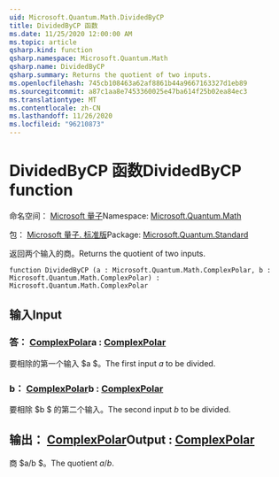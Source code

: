 ```yaml
---
uid: Microsoft.Quantum.Math.DividedByCP
title: DividedByCP 函数
ms.date: 11/25/2020 12:00:00 AM
ms.topic: article
qsharp.kind: function
qsharp.namespace: Microsoft.Quantum.Math
qsharp.name: DividedByCP
qsharp.summary: Returns the quotient of two inputs.
ms.openlocfilehash: 745cb108463a62af8861b44a9667163327d1eb89
ms.sourcegitcommit: a87c1aa8e7453360025e47ba614f25b02ea84ec3
ms.translationtype: MT
ms.contentlocale: zh-CN
ms.lasthandoff: 11/26/2020
ms.locfileid: "96210873"
---
```

# <a name="dividedbycp-function"></a><span data-ttu-id="df642-102">DividedByCP 函数</span><span class="sxs-lookup"><span data-stu-id="df642-102">DividedByCP function</span></span>

<span data-ttu-id="df642-103">命名空间： [Microsoft 量子](xref:Microsoft.Quantum.Math)</span><span class="sxs-lookup"><span data-stu-id="df642-103">Namespace: [Microsoft.Quantum.Math](xref:Microsoft.Quantum.Math)</span></span>

<span data-ttu-id="df642-104">包： [Microsoft 量子. 标准版](https://nuget.org/packages/Microsoft.Quantum.Standard)</span><span class="sxs-lookup"><span data-stu-id="df642-104">Package: [Microsoft.Quantum.Standard](https://nuget.org/packages/Microsoft.Quantum.Standard)</span></span>


<span data-ttu-id="df642-105">返回两个输入的商。</span><span class="sxs-lookup"><span data-stu-id="df642-105">Returns the quotient of two inputs.</span></span>

```qsharp
function DividedByCP (a : Microsoft.Quantum.Math.ComplexPolar, b : Microsoft.Quantum.Math.ComplexPolar) : Microsoft.Quantum.Math.ComplexPolar
```


## <a name="input"></a><span data-ttu-id="df642-106">输入</span><span class="sxs-lookup"><span data-stu-id="df642-106">Input</span></span>

### <a name="a--complexpolar"></a><span data-ttu-id="df642-107">答： [ComplexPolar](xref:Microsoft.Quantum.Math.ComplexPolar)</span><span class="sxs-lookup"><span data-stu-id="df642-107">a : [ComplexPolar](xref:Microsoft.Quantum.Math.ComplexPolar)</span></span>

<span data-ttu-id="df642-108">要相除的第一个输入 $a $。</span><span class="sxs-lookup"><span data-stu-id="df642-108">The first input $a$ to be divided.</span></span>


### <a name="b--complexpolar"></a><span data-ttu-id="df642-109">b： [ComplexPolar](xref:Microsoft.Quantum.Math.ComplexPolar)</span><span class="sxs-lookup"><span data-stu-id="df642-109">b : [ComplexPolar](xref:Microsoft.Quantum.Math.ComplexPolar)</span></span>

<span data-ttu-id="df642-110">要相除 $b $ 的第二个输入。</span><span class="sxs-lookup"><span data-stu-id="df642-110">The second input $b$ to be divided.</span></span>



## <a name="output--complexpolar"></a><span data-ttu-id="df642-111">输出： [ComplexPolar](xref:Microsoft.Quantum.Math.ComplexPolar)</span><span class="sxs-lookup"><span data-stu-id="df642-111">Output : [ComplexPolar](xref:Microsoft.Quantum.Math.ComplexPolar)</span></span>

<span data-ttu-id="df642-112">商 $a/b $。</span><span class="sxs-lookup"><span data-stu-id="df642-112">The quotient $a / b$.</span></span>